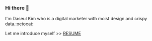 ### Hi there 👋

I'm Daseul Kim who is a digital marketer with moist design and crispy data.:octocat:

Let me introduce myself >> [RESUME](https://github.com/Daseul-Kim/RESUME)







